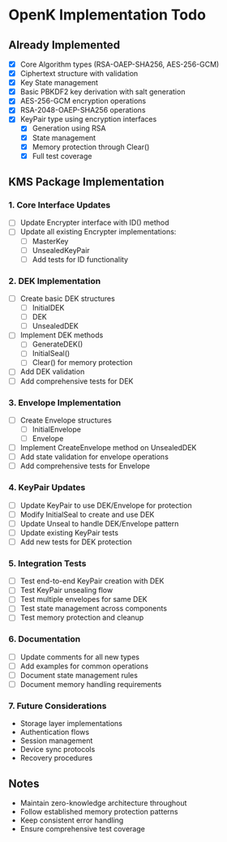 # OpenK Implementation Todo

## Already Implemented
- [x] Core Algorithm types (RSA-OAEP-SHA256, AES-256-GCM)
- [x] Ciphertext structure with validation
- [x] Key State management
- [x] Basic PBKDF2 key derivation with salt generation
- [x] AES-256-GCM encryption operations
- [x] RSA-2048-OAEP-SHA256 operations
- [x] KeyPair type using encryption interfaces
  - [x] Generation using RSA
  - [x] State management
  - [x] Memory protection through Clear()
  - [x] Full test coverage

## KMS Package Implementation

### 1. Core Interface Updates
- [ ] Update Encrypter interface with ID() method
- [ ] Update all existing Encrypter implementations:
  - [ ] MasterKey
  - [ ] UnsealedKeyPair
  - [ ] Add tests for ID functionality

### 2. DEK Implementation
- [ ] Create basic DEK structures
  - [ ] InitialDEK
  - [ ] DEK
  - [ ] UnsealedDEK
- [ ] Implement DEK methods
  - [ ] GenerateDEK()
  - [ ] InitialSeal()
  - [ ] Clear() for memory protection
- [ ] Add DEK validation
- [ ] Add comprehensive tests for DEK

### 3. Envelope Implementation
- [ ] Create Envelope structures
  - [ ] InitialEnvelope
  - [ ] Envelope
- [ ] Implement CreateEnvelope method on UnsealedDEK
- [ ] Add state validation for envelope operations
- [ ] Add comprehensive tests for Envelope

### 4. KeyPair Updates
- [ ] Update KeyPair to use DEK/Envelope for protection
- [ ] Modify InitialSeal to create and use DEK
- [ ] Update Unseal to handle DEK/Envelope pattern
- [ ] Update existing KeyPair tests
- [ ] Add new tests for DEK protection

### 5. Integration Tests
- [ ] Test end-to-end KeyPair creation with DEK
- [ ] Test KeyPair unsealing flow
- [ ] Test multiple envelopes for same DEK
- [ ] Test state management across components
- [ ] Test memory protection and cleanup

### 6. Documentation
- [ ] Update comments for all new types
- [ ] Add examples for common operations
- [ ] Document state management rules
- [ ] Document memory handling requirements

### 7. Future Considerations
- Storage layer implementations
- Authentication flows
- Session management
- Device sync protocols
- Recovery procedures

## Notes
- Maintain zero-knowledge architecture throughout
- Follow established memory protection patterns
- Keep consistent error handling
- Ensure comprehensive test coverage